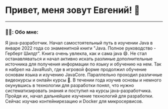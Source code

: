 # Привет, меня зовут Евгений! 👋

---

### 👨‍💻: Обо мне:

Я java-разработчик. Начал самостоятельный путь в изучении Java в январе 2022 года со знаменитной книги "Java. Полное руководство - Герберт Шилдт". Книга очень увлекла, как и сама java 😄. Не стал останавляваться и начал активно искать разлиные дополнительные источника для получения информации по языку и обучению на нем. Так я набрел на JavaRush, где в игровой форме продолжил обучение основам языка и изучению JavaCore. Параллельно проходил различные видеокурсы и онлайн курсы 🏃. В течении года изучив основы и немного окунувшись в технологии для разработки понял, что нужно систематизировать знания и поступил на курсы java-разработчика. Пройдя их, начал дальнейшее изучение технологий для разработки. Сейчас изучаю контейнирезацию и Docker для микросервисов.


<!--
**SemenenkoEugene/SemenenkoEugene** is a ✨ _special_ ✨ repository because its `README.md` (this file) appears on your GitHub profile.

Here are some ideas to get you started:

- 🔭 I’m currently working on ...
- 🌱 I’m currently learning ...
- 👯 I’m looking to collaborate on ...
- 🤔 I’m looking for help with ...
- 💬 Ask me about ...
- 📫 How to reach me: ...
- 😄 Pronouns: ...
- ⚡ Fun fact: ...
-->
